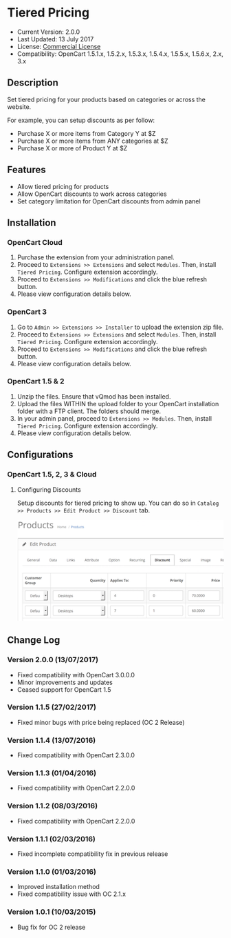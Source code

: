 # Tiered Pricing

* Current Version: 2.0.0
* Last Updated: 13 July 2017
* License: [Commercial License][1]
* Compatibility: OpenCart 1.5.1.x, 1.5.2.x, 1.5.3.x, 1.5.4.x, 1.5.5.x, 1.5.6.x, 2.x, 3.x


[1]: https://www.marketinsg.com/usage-license

## Description

Set tiered pricing for your products based on categories or across the website.

For example, you can setup discounts as per follow:

* Purchase X or more items from Category Y at $Z
* Purchase X or more items from ANY categories at $Z
* Purchase X or more of Product Y at $Z

## Features

* Allow tiered pricing for products
* Allow OpenCart discounts to work across categories
* Set category limitation for OpenCart discounts from admin panel

## Installation

### OpenCart Cloud

1. Purchase the extension from your administration panel.
2. Proceed to `Extensions >> Extensions` and select `Modules`. Then, install `Tiered Pricing`. Configure extension accordingly.
3. Proceed to `Extensions >> Modifications` and click the blue refresh button.
4. Please view configuration details below.

### OpenCart 3

1. Go to `Admin >> Extensions >> Installer` to upload the extension zip file.
2. Proceed to `Extensions >> Extensions` and select `Modules`. Then, install `Tiered Pricing`. Configure extension accordingly.
3. Proceed to `Extensions >> Modifications` and click the blue refresh button.
4. Please view configuration details below.

### OpenCart 1.5 & 2

1. Unzip the files. Ensure that vQmod has been installed.
2. Upload the files WITHIN the upload folder to your OpenCart installation folder with a FTP client. The folders should merge.
3. In your admin panel, proceed to `Extensions >> Modules`. Then, install `Tiered Pricing`. Configure extension accordingly.
4. Please view configuration details below.

## Configurations

### OpenCart 1.5, 2, 3 & Cloud

1. Configuring Discounts

	Setup discounts for tiered pricing to show up. You can do so in `Catalog >> Products >> Edit Product >> Discount` tab.

	![Screenshot](images/tiered_pricing/image-1.png)

## Change Log

### Version 2.0.0 (13/07/2017)
* Fixed compatibility with OpenCart 3.0.0.0
* Minor improvements and updates
* Ceased support for OpenCart 1.5
### Version 1.1.5 (27/02/2017)
* Fixed minor bugs with price being replaced (OC 2 Release)
### Version 1.1.4 (13/07/2016)
* Fixed compatibility with OpenCart 2.3.0.0
### Version 1.1.3 (01/04/2016)
* Fixed compatibility with OpenCart 2.2.0.0
### Version 1.1.2 (08/03/2016)
* Fixed compatibility with OpenCart 2.2.0.0
### Version 1.1.1 (02/03/2016)
* Fixed incomplete compatibility fix in previous release
### Version 1.1.0 (01/03/2016)
* Improved installation method
* Fixed compatibility issue with OC 2.1.x
### Version 1.0.1 (10/03/2015)
* Bug fix for OC 2 release